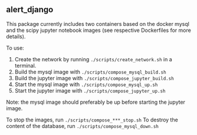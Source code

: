alert_django
-------------

This package currently includes two containers based on the docker mysql and the scipy jupyter notebook images (see respective Dockerfiles for more details).

To use:
1. Create the network by running `./scripts/create_network.sh` in a terminal.
2. Build the mysql image with `./scripts/compose_mysql_build.sh`
3. Build the jupyter image with `./scripts/compose_jupyter_build.sh`
4. Start the mysql image with `./scripts/compose_mysql_up.sh`
5. Start the jupyter image with `./scripts/compose_jupyter_up.sh`

Note: the mysql image should preferably be up before starting the jupyter image.

To stop the images, run `./scripts/compose_***_stop.sh`
To destroy the content of the database, run `./scripts/compose_mysql_down.sh`

